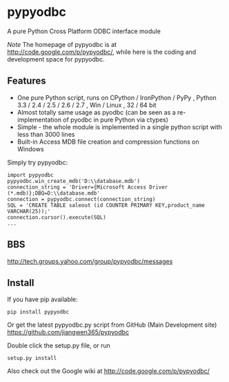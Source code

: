 pypyodbc
========

A pure Python Cross Platform ODBC interface module


*Note* The homepage of pypyodbc is at http://code.google.com/p/pypyodbc/, while here is the coding and development space for pypyodbc.

Features
--------

  * One pure Python script, runs on CPython / IronPython / PyPy , Python 3.3 / 2.4 / 2.5 / 2.6 / 2.7 , Win / Linux , 32 / 64 bit
  * Almost totally same usage as pyodbc (can be seen as a re-implementation of pyodbc in pure Python via ctypes)
  * Simple - the whole module is implemented in a single python script with less than 3000 lines
  * Built-in Access MDB file creation and compression functions on Windows 

Simply try pypyodbc:

    import pypyodbc 
    pypyodbc.win_create_mdb('D:\\database.mdb')
    connection_string = 'Driver={Microsoft Access Driver (*.mdb)};DBQ=D:\\database.mdb'
    connection = pypyodbc.connect(connection_string)
    SQL = 'CREATE TABLE saleout (id COUNTER PRIMARY KEY,product_name VARCHAR(25));'
    connection.cursor().execute(SQL)
    ...

BBS
---

http://tech.groups.yahoo.com/group/pypyodbc/messages


Install
-------

If you have pip available:

    pip install pypyodbc

Or get the latest pypyodbc.py script from GitHub (Main Development site) <https://github.com/jiangwen365/pypyodbc>

Double click the setup.py file, or run

    setup.py install

Also check out the Google wiki at http://code.google.com/p/pypyodbc/
